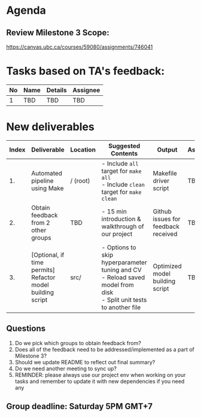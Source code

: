 # Agenda

## Review Milestone 3 Scope:

https://canvas.ubc.ca/courses/59080/assignments/746041

# Tasks based on TA's feedback:

| No  | Name | Details | Assignee |
| --- | ---- | ------- | -------- |
| 1   | TBD  | TBD     | TBD      |

# New deliverables

| Index | Deliverable                                                | Location | Suggested Contents                                                                                                             | Output                              | Assignee |
| ----- | ---------------------------------------------------------- | -------- | ------------------------------------------------------------------------------------------------------------------------------ | ----------------------------------- | -------- |
| 1.    | Automated pipeline using Make                              | / (root) | - Include `all` target for `make all` <br /> - Include `clean` target for `make clean`                                         | Makefile driver script              | TBD      |
| 2.    | Obtain feedback from 2 other groups                        | TBD      | - 15 min introduction & walkthrough of our project                                                                             | Github issues for feedback received | TBD      |
| 3.    | [Optional, if time permits] Refactor model building script | src/     | - Options to skip hyperparameter tuning and CV <br /> - Reload saved model from disk <br /> - Split unit tests to another file | Optimized model building script     | TBD      |

## Questions

1. Do we pick which groups to obtain feedback from?
2. Does all of the feedback need to be addressed/implemented as a part of Milestone 3?
3. Should we update README to reflect out final summary?
4. Do we need another meeting to sync up?
5. REMINDER: please always use our project env when working on your tasks and remember to update it with new dependencies if you need any

## Group deadline: Saturday 5PM GMT+7
